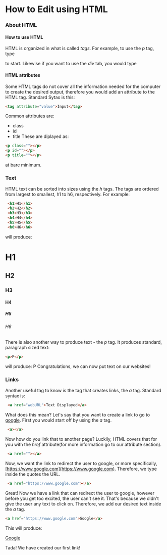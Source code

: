 # How to Edit using HTML
### About HTML
#### How to use HTML
HTML is organized in what is called *tags*. For example, to use the *p* tag, type *<p>* to start. Likewise if you want to use the *div* tab, 
you would type *<div>*
#### HTML attributes
Some HTML tags do not cover all the information needed for the computer to create the desired output, therefore you would add an attribute 
to the HTML tag. Standard Sytax is this:
```html
<tag attribute="value">Input</tag>
```
Common attributes are:
  * class
  * id
  * title
 These are diplayed as:
 ```html
 <p class=""></p>
 <p id=""></p>
 <p title=""></p>
 ```
 at bare minimum.
### Text
HTML text can be sorted into sizes using the *h* tags. The tags are ordered from largest to smallest, h1 to h6, respectively. For example:
```html
 <h1>H1</h1>
 <h2>H2</h2>
 <h3>H3</h3>
 <h4>H4</h4>
 <h5>H5</h5>
 <h6>H6</h6>
 ```
will produce:
# H1
## H2
### H3
#### H4
##### H5
###### H6
There is also another way to produce text - the *p* tag. It produces standard, paragraph sized text:
 ```html
 <p>P</p>
 ```
 will produce:
 P
 Congratulations, we can now put text on our websites!
### Links
Another useful tag to know is the tag that creates links, the *a* tag. Standard syntax is:
```html
 <a href="webURL">Text Displayed</a>
 ```
 What does this mean? Let's say that you want to create a link to go to [google](https://www.google.com). First you would start off by using the *a* tag.
```html
 <a></a>
 ```
 Now how do you link that to another page? Luckily, HTML covers that for you with the *href* attribute(for more information go to our attribute section).
```html
 <a href=""></a>
 ```
Now, we want the link to redirect the user to google, or more specifically, [https://www.google.com](https://www.google.com). Therefore, we type inside the quotes the URL.
```html
 <a href="https://www.google.com"></a>
 ```
Great! Now we have a link that can redirect the user to google, however before you get too excited, the user can't see it. That's because we didn't give the user any text to click on. Therefore, we add our desired text inside the *a* tag.
 ```html
 <a href="https://www.google.com">Google</a>
 ```
 This will produce:
 
 [Google](https://www.google.com)
 
 Tada! We have created our first link!
